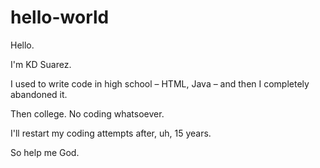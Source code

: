 # hello-world

Hello.

I'm KD Suarez.

I used to write code in high school – HTML, Java – and then I completely abandoned it.

Then college. No coding whatsoever.

I'll restart my coding attempts after, uh, 15 years. 

So help me God.
